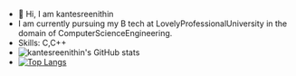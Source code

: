 - 👋 Hi, I am kantesreenithin
-  I am currently pursuing my B tech at LovelyProfessionalUniversity in the domain of ComputerScienceEngineering.
-  Skills: C,C++
-    ![kantesreenithin's GitHub stats](https://github-readme-stats.vercel.app/api?username=kantesreenithin&show_icons=true)
-    [![Top Langs](https://github-readme-stats.vercel.app/api/top-langs/?username=kantesreenithin&layout=compact)](https://github.com/kantesreenithin/github-readmestats)

<!---
kantesreenithin/kantesreenithin is a ✨ special ✨ repository because its `README.md` (this file) appears on your GitHub profile.
You can click the Preview link to take a look at your changes.
--->
